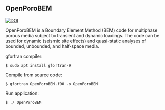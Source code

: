 ## OpenPoroBEM 

[![DOI](https://zenodo.org/badge/DOI/10.5281/zenodo.4291023.svg)](https://doi.org/10.5281/zenodo.4291023) 

OpenPoroBEM is a Boundary Element Method (BEM) code for multiphase porous media subject to transient and dynamic loadings. The code can be used for dynamic (seismic site effects) and quasi-static analyses of bounded, unbounded, and half-space media. 

gfortran compiler:
```
$ sudo apt install gfortran-9
```

Compile from source code:
```
$ gfortran OpenPoroBEM.f90 -o OpenPoroBEM 
```

Run application:
```
$ ./ OpenPoroBEM 
```
 
